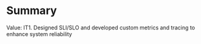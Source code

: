 # Summary

Value: IT1. Designed SLI/SLO and developed custom metrics and tracing to enhance system reliability